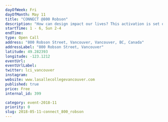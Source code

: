 ```yaml
---
dayOfWeek: Fri
dayOfMonth: May 11
title: "CONNECT @800 Robson"
description: "How can design impact our lives? This activation is set out to explore and generate content about how design can affect our lives at a higher level beyond the surface. Get ready to stretch your ideas and connect with your fellow neighbours at this activation for all ages. <br> <br> What aspects th design with an uplifting series of structures around how “Design can Impact…” different areas in our lives. Stretch your ideas across the city and connect with your fellow neighbour. <br> <br> Sponsored by LaSalle College<br> LaSalle College Vancouver offers Bachelor’s Degrees and Diploma programs with a concentration in the applied arts.  Specifically, the areas of Fashion, Design, Media Arts, and Culinary Arts. The Vancouver campus also offers on-line training programs in Interior Design, Fashion Marketing, Video Game 3D Modelling, and Administrative Assistant. <br> The college is accredited by BC’s Private Career Training Institutions Agency (PCTIA) and is a member of the LCI Education network composed of 23 campuses on 5 continents, offering high-quality post-secondary education in Vancouver for over 10 years. Among the many advantages, students are able to enjoy opportunities to study abroad from one week to one semester at a selection of the network’s campuses, including Montreal, Bogota, Istanbul, Jakarta and Barcelona."
startTime: 1 - 6, Sun 2-4
endTime: 
type: Open Call
address: "800 Robson Street, Vancouver, Vancouver, BC, Canada"
addressLabel: "800 Robson Street, Vancouver"
latitude: 49.282393
longitude: -123.1212
eventUrl: 
eventUrlLabel: 
twitter: lci_vancouver
instagram: 
website: www.lasallecollegevancouver.com
published: true
price: Free
internal_id: 399

category: event-2018-11
priority: 0
slug: 2018-05-11-connect_800_robson
---
```

